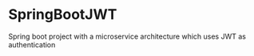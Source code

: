 # SpringBootJWT
Spring boot project with a microservice architecture which uses JWT as authentication
